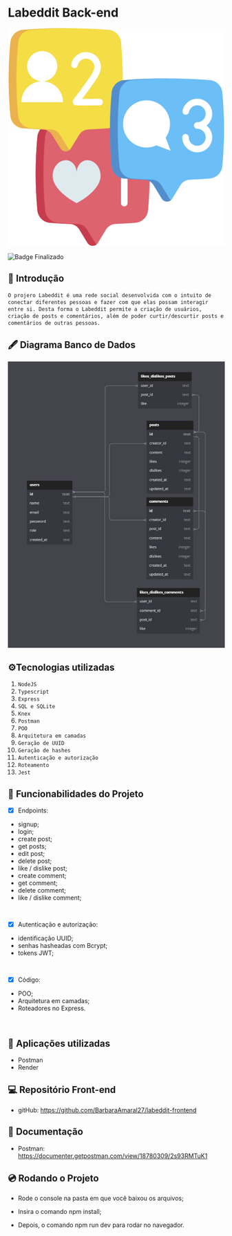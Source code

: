 # Labeddit Back-end
![Labeddit](./src/assets/redes.png)

![Badge Finalizado](http://img.shields.io/static/v1?label=STATUS&message=FINALIZADO&color=RED&style=for-the-badge)

## 📑 Introdução

    O projero Labeddit é uma rede social desenvolvida com o intuito de conectar diferentes pessoas e fazer com que elas possam interagir entre si. Desta forma o Labeddit permite a criação de usuários, criação de posts e comentários, além de poder curtir/descurtir posts e comentários de outras pessoas.

## 🖋 Diagrama Banco de Dados
![Labeddit](./src/assets/doc.JPG)

## ⚙️Tecnologias utilizadas

1. ``NodeJS``
2. ``Typescript``
3. ``Express``
4. ``SQL e SQLite``
5. ``Knex``
6. ``Postman``
7. ``POO``
8. ``Arquitetura em camadas``
9. ``Geração de UUID``
10. ``Geração de hashes``
11. ``Autenticação e autorização``
12. ``Roteamento``
13. ``Jest``

## 📱 Funcionabilidades do Projeto


- [x] Endpoints:

- signup;
- login;
- create post;
- get posts;
- edit post;
- delete post;
- like / dislike post;
- create comment;
- get comment;
- delete comment;
- like / dislike comment;
<br>

- [x] Autenticação e autorização:

-  identificação UUID;
- senhas hasheadas com Bcrypt;
- tokens JWT;
<br>

- [x] Código:

- POO;
- Arquitetura em camadas;
- Roteadores no Express.
<br>


## 📌 Aplicações utilizadas
- Postman
- Render

## 💻 Repositório Front-end
- gitHub: https://github.com/BarbaraAmaral27/labeddit-frontend

## 📝 Documentação
- Postman: https://documenter.getpostman.com/view/18780309/2s93RMTuK1

## 💿 Rodando o Projeto
- Rode o console na pasta em que você baixou os arquivos;

- Insira o comando npm install;

- Depois, o comando npm run dev para rodar no navegador.
